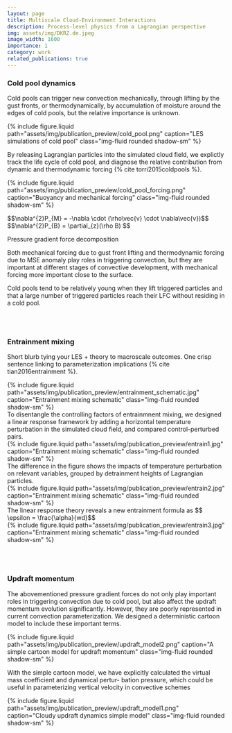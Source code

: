 ```yaml
---
layout: page
title: Multiscale Cloud-Environment Interactions
description: Process-level physics from a Lagrangian perspective
img: assets/img/DKRZ.de.jpeg
image_width: 1600
importance: 1
category: work
related_publications: true
---
```


### Cold pool dynamics

Cold pools can trigger new convection mechanically, through lifting by the gust fronts, or thermodynamically, by accumulation of moisture around the edges of cold pools, but the relative importance is unknown. 

<div class="row justify-content-center my-3">
  <div class="col-md-8 text-center">
    {% include figure.liquid
       path="assets/img/publication_preview/cold_pool.png"
       caption="LES simulations of cold pool"
       class="img-fluid rounded shadow-sm"
    %}
  </div>
</div>

By releasing Lagrangian particles into the simulated cloud field, we explictly track the life cycle of cold pool, and diagnose the relative contribution from dynamic and thermodynamic forcing {% cite torri2015coldpools %}.

<div class="row align-items-center my-3">
  <div class="col-md-8 text-center">
    {% include figure.liquid
       path="assets/img/publication_preview/cold_pool_forcing.png"
       caption="Buoyancy and mechanical forcing"
       class="img-fluid rounded shadow-sm"
    %}
  </div>

  <div class="col-md-4 d-flex align-items-center justify-content-center">
    <p class="text-center">
      $$\nabla^{2}P_{M} = -\nabla \cdot (\rho\vec{v} \cdot \nabla\vec{v})$$
      $$\nabla^{2}P_{B} = \partial_{z}(\rho B) $$
    </p>
    <p class="small text-muted text-center">Pressure gradient force decomposition</p>
  </div>
</div>

Both mechanical forcing due to gust front lifting and thermodynamic forcing due to MSE anomaly play roles in triggering convection, but they are important at different stages of convective development, with mechanical forcing more important close to the surface. 

Cold pools tend to be relatively young when they lift triggered particles and that a large number of triggered particles reach their LFC without residing in a cold pool.

<br><br>

### Entrainment mixing

Short blurb tying your LES + theory to macroscale outcomes. One crisp sentence linking to parameterization implications {% cite tian2016entrainment %}.

<div class="row justify-content-center my-3">
  <div class="col-md-8 text-center">
    {% include figure.liquid
       path="assets/img/publication_preview/entrainment_schematic.jpg"
       caption="Entrainment mixing schematic"
       class="img-fluid rounded shadow-sm"
    %}
  </div>
</div>
To disentangle the controlling factors of entrainmnent mixing, we designed a linear response framework by adding a horizontal temperature perturbation in the simulated cloud field, and compared control-perturbed pairs. 
<div class="row justify-content-center my-3">
  <div class="col-md-8 text-center">
    {% include figure.liquid
       path="assets/img/publication_preview/entrain1.jpg"
       caption="Entrainment mixing schematic"
       class="img-fluid rounded shadow-sm"
    %}
  </div>
</div>
The difference in the figure shows the impacts of temperature perturbation on relevant variables, grouped by detrainment heights of Lagrangian particles. 
<div class="row justify-content-center my-3">
  <div class="col-md-8 text-center">
    {% include figure.liquid
       path="assets/img/publication_preview/entrain2.jpg"
       caption="Entrainment mixing schematic"
       class="img-fluid rounded shadow-sm"
    %}
  </div>
</div>
The linear response theory reveals a new entrainment formula as $$ \epsilon = \frac{\alpha}{wd}$$
<div class="row justify-content-center my-3">
  <div class="col-md-8 text-center">
    {% include figure.liquid
       path="assets/img/publication_preview/entrain3.jpg"
       caption="Entrainment mixing schematic"
       class="img-fluid rounded shadow-sm"
    %}
  </div>
</div>

<br><br>


### Updraft momentum

The abovementioned pressure gradient forces do not only play important roles in triggering convection due to cold pool, but also affect the updraft momentum evolution significantly. However, they are poorly represented in current convection parameterization. We designed a deterministic cartoon model to include these important terms. 

<div class="row justify-content-center my-3">
  <div class="col-md-6 text-center">
    {% include figure.liquid
       path="assets/img/publication_preview/updraft_model2.png"
       caption="A simple cartoon model for updraft momentum"
       class="img-fluid rounded shadow-sm"
    %}
  </div>
</div>

With the simple cartoon model, we have explicitly calculated the virtual mass coefficient and dynamical pertur- bation pressure, which could be useful in parameterizing vertical velocity in convective schemes

<div class="row justify-content-center my-3">
  <div class="col-md-8 text-center">
    {% include figure.liquid
       path="assets/img/publication_preview/updraft_model1.png"
       caption="Cloudy updraft dynamics simple model"
       class="img-fluid rounded shadow-sm"
    %}
  </div>
</div>
<br><br>
